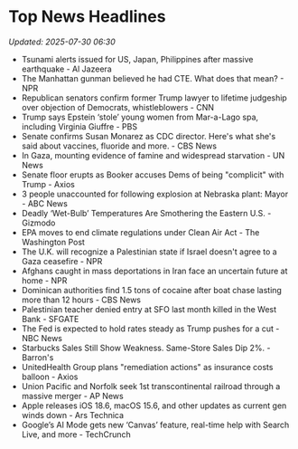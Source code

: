 # Top News Headlines

_Updated: 2025-07-30 06:30_

- Tsunami alerts issued for US, Japan, Philippines after massive earthquake - Al Jazeera
- The Manhattan gunman believed he had CTE. What does that mean? - NPR
- Republican senators confirm former Trump lawyer to lifetime judgeship over objection of Democrats, whistleblowers - CNN
- Trump says Epstein ‘stole’ young women from Mar-a-Lago spa, including Virginia Giuffre - PBS
- Senate confirms Susan Monarez as CDC director. Here's what she's said about vaccines, fluoride and more. - CBS News
- In Gaza, mounting evidence of famine and widespread starvation - UN News
- Senate floor erupts as Booker accuses Dems of being "complicit" with Trump - Axios
- 3 people unaccounted for following explosion at Nebraska plant: Mayor - ABC News
- Deadly ‘Wet-Bulb’ Temperatures Are Smothering the Eastern U.S. - Gizmodo
- EPA moves to end climate regulations under Clean Air Act - The Washington Post
- The U.K. will recognize a Palestinian state if Israel doesn't agree to a Gaza ceasefire - NPR
- Afghans caught in mass deportations in Iran face an uncertain future at home - NPR
- Dominican authorities find 1.5 tons of cocaine after boat chase lasting more than 12 hours - CBS News
- Palestinian teacher denied entry at SFO last month killed in the West Bank - SFGATE
- The Fed is expected to hold rates steady as Trump pushes for a cut - NBC News
- Starbucks Sales Still Show Weakness. Same-Store Sales Dip 2%. - Barron's
- UnitedHealth Group plans "remediation actions" as insurance costs balloon - Axios
- Union Pacific and Norfolk seek 1st transcontinental railroad through a massive merger - AP News
- Apple releases iOS 18.6, macOS 15.6, and other updates as current gen winds down - Ars Technica
- Google’s AI Mode gets new ‘Canvas’ feature, real-time help with Search Live, and more - TechCrunch